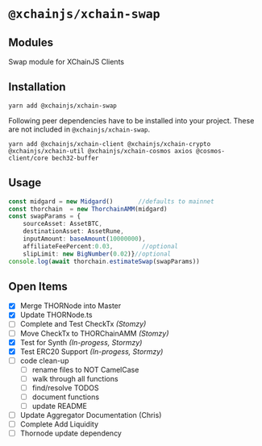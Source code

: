 # `@xchainjs/xchain-swap`

## Modules

Swap module for XChainJS Clients

## Installation

```
yarn add @xchainjs/xchain-swap
```

Following peer dependencies have to be installed into your project. These are not included in `@xchainjs/xchain-swap`.

```
yarn add @xchainjs/xchain-client @xchainjs/xchain-crypto @xchainjs/xchain-util @xchainjs/xchain-cosmos axios @cosmos-client/core bech32-buffer
```

## Usage

```typescript
const midgard = new Midgard()       //defaults to mainnet
const thorchain  = new ThorchainAMM(midgard)
const swapParams = {
    sourceAsset: AssetBTC,
    destinationAsset: AssetRune,
    inputAmount: baseAmount(10000000),
    affiliateFeePercent:0.03,        //optional
    slipLimit: new BigNumber(0.02)}//optional
console.log(await thorchain.estimateSwap(swapParams))
```


## Open Items

- [x] Merge THORNode into Master
- [x] Update THORNode.ts 
- [ ] Complete and Test CheckTx  *(Stomzy)*
- [ ] Move CheckTx to THORChainAMM  *(Stomzy)*
- [x] Test for Synth *(In-progess, Stormzy)*
- [x] Test ERC20 Support *(In-progess, Stormzy)*  
- [ ] code clean-up
  - [ ] rename files to NOT CamelCase
  - [ ] walk through all functions
  - [ ] find/resolve TODOS
  - [ ] document functions  
  - [ ] update README  
- [ ] Update Aggregator Documentation (Chris)
- [ ] Complete Add Liquidity
- [ ] Thornode update dependency
